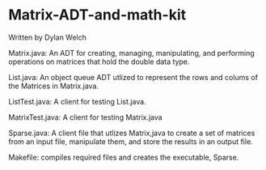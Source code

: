 # Matrix-ADT-and-math-kit
Written by Dylan Welch

Matrix.java: An ADT for creating, managing, manipulating, and performing
operations on matrices that hold the double data type.

List.java: An object queue ADT utlized to represent the rows and colums
of the Matrices in Matrix.java.

ListTest.java: A client for testing List.java.

MatrixTest.java: A client for testing Matrix.java

Sparse.java: A client file that utlizes Matrix,java to create
a set of matrices from an input file, manipulate them,
and store the results in an output file.

Makefile: compiles required files and creates the
executable, Sparse.
